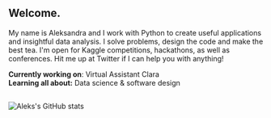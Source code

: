 <h2>Welcome.</h2>
<p>My name is Aleksandra and I work with Python to create useful applications and insightful data analysis. I solve problems, design the code and make the best tea. I'm open for Kaggle competitions, hackathons, as well as conferences. Hit me up at Twitter if I can help you with anything!</p>

**Currently working on**: Virtual Assistant Clara<br>
**Learning all about:** Data science & software design


<h2></h2>

![Aleks's GitHub stats](https://github-readme-stats.vercel.app/api?username=haixei&theme=prussian&show_icons=true&bg_color=cfcfc&text_color=424242&title_color=c29fa2&icon_color=2e2e2e)

